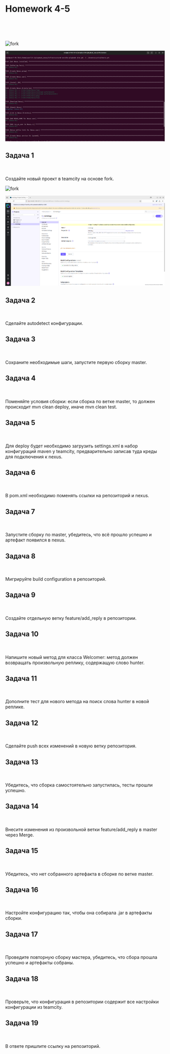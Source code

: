 <h1>Homework 4-5 </h1> <br>
<br>
<br>

![fork](https://github.com/IvanChet-4/Dev/blob/main/images/Homework%204-5/0_1.png)

![fork](https://github.com/IvanChet-4/Dev/blob/main/images/Homework%204-5/0_2.png)


<h2>Задача 1</h2><br>
<br>
Создайте новый проект в teamcity на основе fork.<br>

![fork](https://github.com/IvanChet-4/Dev/blob/main/images/Homework%204-5/1.png)

![create project](https://github.com/IvanChet-4/Dev/blob/main/images/Homework%204-5/2.png)

<h2>Задача 2</h2><br>
<br>
Сделайте autodetect конфигурации.

<h2>Задача 3</h2><br>
<br>
Сохраните необходимые шаги, запустите первую сборку master.

<h2>Задача 4</h2><br>
<br>
Поменяйте условия сборки: если сборка по ветке master, то должен происходит mvn clean deploy, иначе mvn clean test.

<h2>Задача 5</h2><br>
<br>
Для deploy будет необходимо загрузить settings.xml в набор конфигураций maven у teamcity, предварительно записав туда креды для подключения к nexus.

<h2>Задача 6</h2><br>
<br>
В pom.xml необходимо поменять ссылки на репозиторий и nexus.

<h2>Задача 7</h2><br>
<br>
Запустите сборку по master, убедитесь, что всё прошло успешно и артефакт появился в nexus.

<h2>Задача 8</h2><br>
<br>
Мигрируйте build configuration в репозиторий.

<h2>Задача 9</h2><br>
<br>
Создайте отдельную ветку feature/add_reply в репозитории.

<h2>Задача 10</h2><br>
<br>
Напишите новый метод для класса Welcomer: метод должен возвращать произвольную реплику, содержащую слово hunter.

<h2>Задача 11</h2><br>
<br>
Дополните тест для нового метода на поиск слова hunter в новой реплике.

<h2>Задача 12</h2><br>
<br>
Сделайте push всех изменений в новую ветку репозитория.

<h2>Задача 13</h2><br>
<br>
Убедитесь, что сборка самостоятельно запустилась, тесты прошли успешно.

<h2>Задача 14</h2><br>
<br>
Внесите изменения из произвольной ветки feature/add_reply в master через Merge.

<h2>Задача 15</h2><br>
<br>
Убедитесь, что нет собранного артефакта в сборке по ветке master.

<h2>Задача 16</h2><br>
<br>
Настройте конфигурацию так, чтобы она собирала .jar в артефакты сборки.

<h2>Задача 17</h2><br>
<br>
Проведите повторную сборку мастера, убедитесь, что сбора прошла успешно и артефакты собраны.

<h2>Задача 18</h2><br>
<br>
Проверьте, что конфигурация в репозитории содержит все настройки конфигурации из teamcity.

<h2>Задача 19</h2><br>
<br>
В ответе пришлите ссылку на репозиторий.

